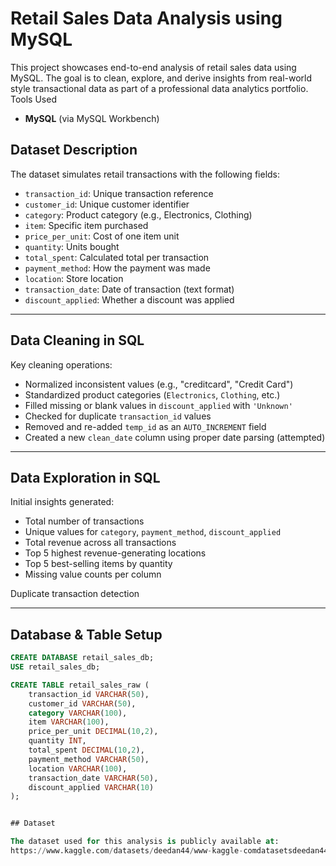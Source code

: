 #  Retail Sales Data Analysis using MySQL

This project showcases end-to-end analysis of  retail sales data using MySQL. The goal is to clean, explore, and derive insights from real-world style transactional data as part of a professional data analytics portfolio.
 Tools Used

- **MySQL** (via MySQL Workbench)


##  Dataset Description

The dataset simulates retail transactions with the following fields:

- `transaction_id`: Unique transaction reference
- `customer_id`: Unique customer identifier
- `category`: Product category (e.g., Electronics, Clothing)
- `item`: Specific item purchased
- `price_per_unit`: Cost of one item unit
- `quantity`: Units bought
- `total_spent`: Calculated total per transaction
- `payment_method`: How the payment was made
- `location`: Store location
- `transaction_date`: Date of transaction (text format)
- `discount_applied`: Whether a discount was applied

---

##  Data Cleaning in SQL

Key cleaning operations:

- Normalized inconsistent values (e.g., "creditcard", "Credit Card")
- Standardized product categories (`Electronics`, `Clothing`, etc.)
- Filled missing or blank values in `discount_applied` with `'Unknown'`
- Checked for duplicate `transaction_id` values
- Removed and re-added `temp_id` as an `AUTO_INCREMENT` field
- Created a new `clean_date` column using proper date parsing (attempted)

---

##  Data Exploration in SQL

Initial insights generated:

-  Total number of transactions
-  Unique values for `category`, `payment_method`, `discount_applied`
-  Total revenue across all transactions
-  Top 5 highest revenue-generating locations
-  Top 5 best-selling items by quantity
-  Missing value counts per column

 Duplicate transaction detection

---

##  Database & Table Setup

```sql
CREATE DATABASE retail_sales_db;
USE retail_sales_db;

CREATE TABLE retail_sales_raw (
    transaction_id VARCHAR(50),
    customer_id VARCHAR(50),
    category VARCHAR(100),
    item VARCHAR(100),
    price_per_unit DECIMAL(10,2),
    quantity INT,
    total_spent DECIMAL(10,2),
    payment_method VARCHAR(50),
    location VARCHAR(100),
    transaction_date VARCHAR(50),
    discount_applied VARCHAR(10)
);


## Dataset

The dataset used for this analysis is publicly available at:
https://www.kaggle.com/datasets/deedan44/www-kaggle-comdatasetsdeedan44/data?select=RETAIL_SALES_DATASET.csv




